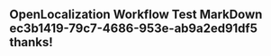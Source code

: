 <properties
ms.topic="hero-topic"
ms.test1="hero-topic"
ms.test2="test"/>

## OpenLocalization Workflow Test MarkDown ec3b1419-79c7-4686-953e-ab9a2ed91df5 thanks!
<!--HONumber=Mar16_HO4-->
